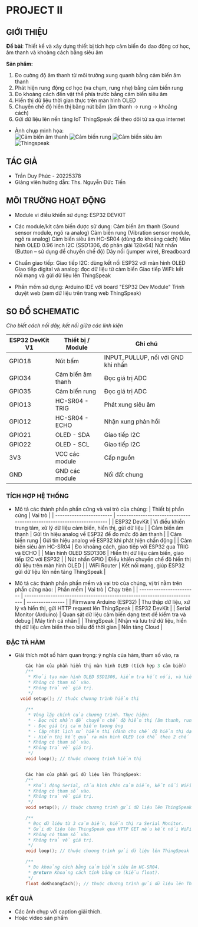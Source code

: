 # PROJECT II

## GIỚI THIỆU

__Đề bài__: Thiết kế và xây dựng thiết bị tích hợp cảm biến đo dao động cơ học, âm thanh và khoảng cách bằng siêu âm

__Sản phẩm:__
1. Đo cường độ âm thanh từ môi trường xung quanh bằng cảm biến âm thanh
2. Phát hiện rung động cơ học (va chạm, rung nhẹ) bằng cảm biến rung
3. Đo khoảng cách đến vật thể phía trước bằng cảm biến siêu âm
4. Hiển thị dữ liệu thời gian thực trên màn hình OLED
5. Chuyển chế độ hiển thị bằng nút bấm (âm thanh → rung → khoảng cách)
6. Gửi dữ liệu lên nền tảng IoT ThingSpeak để theo dõi từ xa qua internet
- Ảnh chụp minh họa:\
  ![Cảm biến âm thanh](z6773519346229_887a79c2f9e3190b51fb7dea0b5bff0a.jpg)
  ![Cảm biến rung](z6773545581251_99766e39831be41db6c792ca2207c1d7.jpg)
  ![Cảm biến siêu âm](z6773519361617_70b7e949d568ca4084daa9d133c1c04e.jpg)
  ![Thingspeak](ts2.png)
## TÁC GIẢ

- Trần Duy Phúc - 20225378
- Giảng viên hướng dẫn: Ths. Nguyễn Đức Tiến

## MÔI TRƯỜNG HOẠT ĐỘNG

- Module vi điều khiển sử dụng:
ESP32 DEVKIT

- Các module/kit cảm biến được sử dụng:
Cảm biến âm thanh (Sound sensor module, ngõ ra analog)
Cảm biến rung (Vibration sensor module, ngõ ra analog)
Cảm biến siêu âm HC-SR04 (dùng đo khoảng cách)
Màn hình OLED 0.96 inch I2C (SSD1306, độ phân giải 128x64)
Nút nhấn (Button – sử dụng để chuyển chế độ)
Dây nối (jumper wire), Breadboard

- Chuẩn giao tiếp:
Giao tiếp I2C: dùng kết nối ESP32 với màn hình OLED
Giao tiếp digital và analog: đọc dữ liệu từ cảm biến
Giao tiếp WiFi: kết nối mạng và gửi dữ liệu lên ThingSpeak

- Phần mềm sử dụng:
Arduino IDE với board "ESP32 Dev Module"
Trình duyệt web (xem dữ liệu trên trang web ThingSpeak)



## SO ĐỒ SCHEMATIC

_Cho biết cách nối dây, kết nối giữa các linh kiện_ 

| ESP32 DevKit V1 | Thiết bị / Module        | Ghi chú                            |
|-----------------|--------------------------|------------------------------------|
| GPIO18          | Nút bấm                  | INPUT_PULLUP, nối với GND khi nhấn |
| GPIO34          | Cảm biến âm thanh        | Đọc giá trị ADC                    |
| GPIO35          | Cảm biến rung            | Đọc giá trị ADC                    |
| GPIO13          | HC-SR04 - TRIG           | Phát xung siêu âm                  |
| GPIO12          | HC-SR04 - ECHO           | Nhận xung phản hồi                 |
| GPIO21          | OLED - SDA               | Giao tiếp I2C                      |
| GPIO22          | OLED - SCL               | Giao tiếp I2C                      |
| 3V3             | VCC các module           | Cấp nguồn                          |
| GND             | GND các module           | Nối đất chung                      |


### TÍCH HỢP HỆ THỐNG

- Mô tả các thành phần phần cứng và vai trò của chúng:
| Thiết bị phần cứng       | Vai trò                                                                |
| ------------------------ | ---------------------------------------------------------------------- |
| ESP32 DevKit             | Vi điều khiển trung tâm, xử lý dữ liệu cảm biến, hiển thị, gửi dữ liệu |
| Cảm biến âm thanh        | Gửi tín hiệu analog về ESP32 để đo mức độ âm thanh                     |
| Cảm biến rung            | Gửi tín hiệu analog về ESP32 khi phát hiện chấn động                   |
| Cảm biến siêu âm HC-SR04 | Đo khoảng cách, giao tiếp với ESP32 qua TRIG và ECHO                   |
| Màn hình OLED SSD1306    | Hiển thị dữ liệu cảm biến, giao tiếp I2C với ESP32                     |
| Nút nhấn GPIO            | Điều khiển chuyển chế độ hiển thị dữ liệu trên màn hình OLED           |
| WiFi Router              | Kết nối mạng, giúp ESP32 gửi dữ liệu lên nền tảng ThingSpeak           |

- Mô tả các thành phần phần mềm và vai trò của chúng, vị trí nằm trên phần cứng nào:
| Phần mềm                 | Vai trò                                                                   | Chạy trên        |
| ------------------------ | ------------------------------------------------------------------------- | ---------------- |
| Firmware Arduino (ESP32) | Thu thập dữ liệu, xử lý và hiển thị, gửi HTTP request lên ThingSpeak      | ESP32 DevKit     |
| Serial Monitor (Arduino) | Quan sát dữ liệu cảm biến dạng text để kiểm tra và debug                  | Máy tính cá nhân |
| ThingSpeak               | Nhận và lưu trữ dữ liệu, hiển thị dữ liệu cảm biến theo biểu đồ thời gian | Nền tảng Cloud   |


### ĐẶC TẢ HÀM

- Giải thích một số hàm quan trọng: ý nghĩa của hàm, tham số vào, ra

  ```C
      Các hàm của phần hiển thị màn hình OLED (tích hợp 3 cảm biến)
      /**
       * Khởi tạo màn hình OLED SSD1306, kiểm tra kết nối, và hiển thị thông báo "Khoi dong..."
       * Không có tham số vào. 
       * Không trả về giá trị.
       */
    void setup(); // thuộc chương trình hiển thị

      /**
       * Vòng lặp chính của chương trình. Thực hiện:
       * - Đọc nút nhấn để chuyển chế độ hiển thị (âm thanh, rung, siêu âm)
       * - Đọc giá trị cảm biến tương ứng
       * - Cập nhật lịch sử hiển thị (dành cho chế độ hiển thị dạng cuộn)
       * - Hiển thị kết quả ra màn hình OLED (có thể theo 2 chế độ ghi đè hoặc dạng cuộn) và Serial Monitor
       * Không có tham số vào.
       * Không trả về giá trị.
       */
      void loop(); // thuộc chương trình hiển thị


      Các hàm của phần gửi dữ liệu lên ThingSpeak:
      /**
       * Khởi động Serial, cấu hình chân cảm biến, kết nối WiFi.
       * Không có tham số vào.
       * Không trả về giá trị.
       */
      void setup(); // thuộc chương trình gửi dữ liệu lên ThingSpeak

      /**
       * Đọc dữ liệu từ 3 cảm biến, hiển thị ra Serial Monitor.
       * Gửi dữ liệu lên ThingSpeak qua HTTP GET nếu kết nối WiFi thành công.
       * Không có tham số vào.
       * Không trả về giá trị.
       */
      void loop(); // thuộc chương trình gửi dữ liệu lên ThingSpeak

      /**
       * Đo khoảng cách bằng cảm biến siêu âm HC-SR04.
       * @return Khoảng cách tính bằng cm (kiểu float).
       */
      float doKhoangCach(); // thuộc chương trình gửi dữ liệu lên ThingSpeak

  ```
  
### KẾT QUẢ

- Các ảnh chụp với caption giải thích.
- Hoặc video sản phẩm
